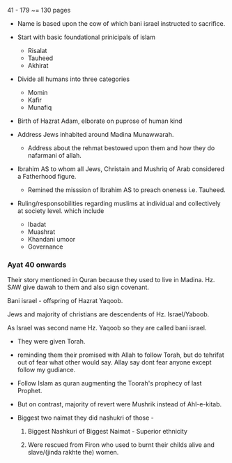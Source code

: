 41 - 179 ~= 130 pages

- Name is based upon the cow of which bani israel instructed to sacrifice.

- Start with basic foundational prinicipals of islam

  - Risalat
  - Tauheed
  - Akhirat

- Divide all humans into three categories

  - Momin
  - Kafir
  - Munafiq

- Birth of Hazrat Adam, elborate on puprose of human kind

- Address Jews inhabited around Madina Munawwarah.

  - Address about the rehmat bestowed upon them and how they do nafarmani of allah.

- Ibrahim AS to whom all Jews, Christain and Mushriq of Arab considered a Fatherhood figure.

  - Remined the misssion of Ibrahim AS to preach oneness i.e. Tauheed.

- Ruling/responsobilities regarding muslims at individual and collectively at society level.
  which include
  - Ibadat
  - Muashrat
  - Khandani umoor
  - Governance

### Ayat 40 onwards

Their story mentioned in Quran because they used to live in Madina.
Hz. SAW give dawah to them and also sign covenant.

Bani israel - offspring of Hazrat Yaqoob.

Jews and majority of christians are descendents of Hz. Israel/Yaboob.

As Israel was second name Hz. Yaqoob so they are called bani israel.

- They were given Torah.
- reminding them their promised with Allah to follow Torah, but do tehrifat out of fear what
  other would say. Allay say dont fear anyone except follow my gudiance.

- Follow Islam as quran augmenting the Toorah's prophecy of last Prophet.

- But on contrast, majority of revert were Mushrik instead of Ahl-e-kitab.

- Biggest two naimat they did nashukri of those -

  1. Biggest Nashkuri of Biggest Naimat - Superior ethnicity

  2. Were rescued from Firon who used to burnt their childs alive and slave/(jinda rakhte the) women.
